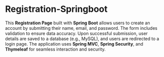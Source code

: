 # Registration-Springboot


This **Registration Page** built with **Spring Boot** allows users to create an account by submitting their name, email, and password. The form includes validation to ensure data accuracy. Upon successful submission, user details are saved to a database (e.g., MySQL), and users are redirected to a login page. The application uses **Spring MVC**, **Spring Security**, and **Thymeleaf** for seamless interaction and security.
